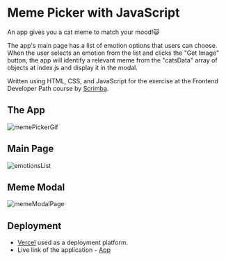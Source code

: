 # Meme Picker with JavaScript

An app gives you a cat meme to match your mood!😺 </br> 
 
The app's main page has a list of emotion options that users can choose. When the user selects an emotion from the list and clicks the "Get Image" button, the app will identify a relevant meme from the "catsData" array of objects at index.js and display it in the modal.

Written using HTML, CSS, and JavaScript for the exercise at the Frontend Developer Path course by [Scrimba](https://scrimba.com/). 

## The App

![memePickerGif](https://user-images.githubusercontent.com/63050857/201980429-1b849334-4764-4f3c-a0b1-daeedd476f61.gif)


## Main Page 

![emotionsList](https://user-images.githubusercontent.com/63050857/202438339-cac25555-1e08-49df-b9ad-9441fb063dd7.png)


## Meme Modal

![memeModalPage](https://user-images.githubusercontent.com/63050857/202438424-acd8cf40-983c-4903-bbcf-2fe02d4e6ef6.png)


## Deployment

* [Vercel](https://vercel.com/dashboard) used as a deployment platform. </br>
* Live link of the application - [App](https://meme-picker-with-js.vercel.app/)



